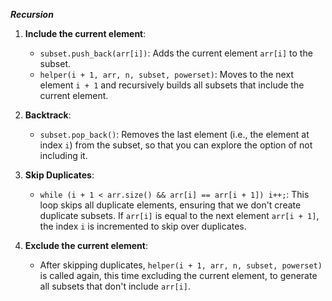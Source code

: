 ***Recursion***

1. **Include the current element**: 
   - `subset.push_back(arr[i])`: Adds the current element `arr[i]` to the subset.
   - `helper(i + 1, arr, n, subset, powerset)`: Moves to the next element `i + 1` and recursively builds all subsets that include the current element.

2. **Backtrack**: 
   - `subset.pop_back()`: Removes the last element (i.e., the element at index `i`) from the subset, so that you can explore the option of not including it.

3. **Skip Duplicates**:
   - `while (i + 1 < arr.size() && arr[i] == arr[i + 1]) i++;`: This loop skips all duplicate elements, ensuring that we don't create duplicate subsets. If `arr[i]` is equal to the next element `arr[i + 1]`, the index `i` is incremented to skip over duplicates.

4. **Exclude the current element**:
   - After skipping duplicates, `helper(i + 1, arr, n, subset, powerset)` is called again, this time excluding the current element, to generate all subsets that don't include `arr[i]`.